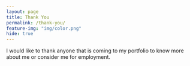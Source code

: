 ```yaml
---
layout: page
title: Thank You
permalink: /thank-you/
feature-img: "img/color.png"
hide: true
---
```


I would like to thank anyone that is coming to my portfolio to know more about me or consider me for employment. 
